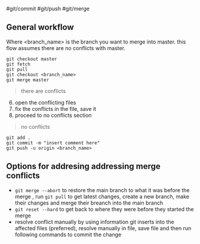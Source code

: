 #git/commit #git/push #git/merge

## General workflow

Where <branch_name> is the branch you want to merge into master.
this flow assumes there are no conflicts with master.

```
git checkout master
git fetch
git pull
git checkout <branch_name>
git merge master
```

> there are conflicts

6. open the conflicting files
7. fix the conflicts in the file, save it
8. proceed to no conflicts section

> no conflicts

```
git add .
git commit -m "insert comment here"
git push -u origin <branch_name>
```


## Options for addresing addressing merge conflicts

- `git merge --abort` to restore the main branch to what it was before the merge , run `git pull` to get latest changes, create a new branch, make their changes and merge their breanch into the main branch
- `git reset --hard` to get back to where they were before they started the merge
- resolve conflict manually by using information git inserts into the affected files (preferred), resolve manually in file, save file and then run following commands to commit the change

  